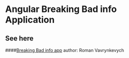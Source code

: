 # Angular Breaking Bad info Application 
## See here
####[Breaking Bad info app](https://romanvavryn.github.io/AngularBreakingBadInfo/AngularBreakingBadInfo/)
author: Roman Vavrynkevych
